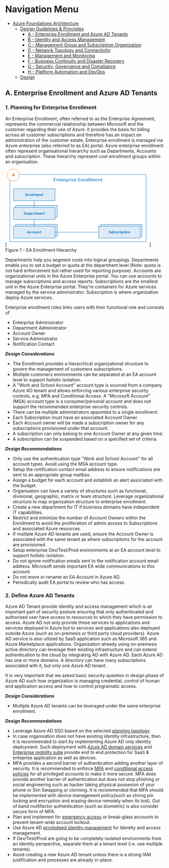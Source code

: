 # Navigation Menu

* [Azure Foundations Architecture](./00-azureFoundations-architecture.md)
  * [Design Guidelines & Principles](./01-azureFoundations-design-guidelines-principles.md)
    * [A - Enterprise Enrollment and Azure AD Tenants](./A-Enterprise-Enrollment-and-Azure-AD-Tenants.md)
    * [B - Identity and Access Management](./B-Identity-and-Access-Management.md)
    * [C - Management Group and Subscription Organization](./C-Management-Group-and-Subscription-Organization.md)
    * [D - Network Topology and Connectivity](./D-Network-Topology-and-Connectivity.md)
    * [E - Management and Monitoring](./E-Management-and-Monitoring.md)
    * [F - Business Continuity and Disaster Recovery](./F-Business-Continuity-and-Disaster-Recovery.md)
    * [G - Security, Governance and Compliance](./G-Security-Governance-and-Compliance.md)
    * [H - Platform Automation and DevOps](./H-Platform-Automation-and-DevOps.md)
  * [Design](./02-azureFoundations-design.md)

## A. Enterprise Enrollment and Azure AD Tenants

### 1. Planning for Enterprise Enrollment

An Enterprise Enrollment, often referred to as the Enterprise Agreement, represents the commercial relationship between Microsoft and the customer regarding their use of Azure. It provides the basis for billing across all customer subscriptions and therefore has an impact on administration of the customer estate. Enterprise enrollment is managed via Azure enterprise (also referred to as EA) portal. Azure enterprise enrollment often represent organisational hierarchy such as Departments, Accounts and subscription. These hierarchy represent cost enrollment groups within an organisation.

[![Azure EA hierarchies.](./media/ea.png "Azure EA hierarchies")]
 Figure 1   – EA Enrollment Hierarchy  

Departments help you segment costs into logical groupings. Departments enable you to set a budget or quota at the department level (Note: quota is not hard enforcement but rather used for reporting purpose). Accounts are organizational units in the Azure Enterprise portal. You can use accounts to manage subscriptions and access reports. Subscriptions are the smallest unit in the Azure Enterprise portal. They're containers for Azure services managed by the service administrator. Subscription is where organisation deploy Azure services.

Enterprise enrollment roles links users with their functional role and consists of

* Enterprise Administrator
* Department Administrator
* Account Owner
* Service Administrator
* Notification Contact

***Design Considerations***

* The Enrollment provides a hierarchical organizational structure to govern the management of customers subscriptions.
* Multiple customers environments can be separated at an EA account level to support holistic isolation.
* A "Work and School Account" account type is sourced from a company Azure AD tenant and allows enforcing various enterprise security controls, e.g. MFA and Conditional Access. A "Microsoft Account" (MSA) account type is a consumer/personal account and does not support the recommended enterprise security controls.
* There can be multiple administrators appointed to a single enrollment.
* Each Subscription must have an associated Account Owner.
* Each Account owner will be made a subscription owner for any subscriptions provisioned under that account.
* A subscription can only belong to one Account Owner at any given time.
* A subscription can be suspended based on a specified set of criteria.

***Design Recommendations***

* Only use the authentication type "Work and School Account" for all account types. Avoid using the MSA account type.
* Setup the notification contact email address to ensure notifications are sent to an appropriate group mailbox.
* Assign a budget for each account and establish an alert associated with the budget.
* Organisation can have a variety of structures such as functional, divisional, geographic, matrix or team structure. Leverage organizational structure to map organization structure to enterprise enrollment.
* Create a new department for IT if business domains have independent IT capabilities.
* Restrict and minimize the number of Account Owners within the Enrollment to avoid the proliferation of admin access to Subscriptions and associated Azure resources.
* If multiple Azure AD tenants are used, ensure the Account Owner is associated with the same tenant as where subscriptions for the account are provisioned.
* Setup enterprise Dev/Test/Prod environments at an EA account level to support holistic isolation.
* Do not ignore notification emails sent to the notification account email address. Microsoft sends important EA wide communications to this account.
* Do not move or rename an EA Account in Azure AD.
* Periodically audit EA portal to review who has access.

### 2. Define Azure AD Tenants

Azure AD Tenant provide identity and access management which is an important part of security posture ensuring that only authenticated and authorized user have access to resources to which they have permission to access.  Azure AD not only provide these services to applications and services deployed in Azure but to services and applications also deployed outside Azure (such as on-premesis or third party cloud providers). Azure AD service is also utlized by SaaS application such as Microsoft 365 and Azure Marketplace applications. Organization already using on-premesis active directory can leverage their existing infrastructure and can extend authentication to the cloud by integrating AD with Azure AD. Each Azure AD has one or more domains. A directory can have many subscriptions associated with it, but only one Azure AD tenant.

It is very important that we asked basic security question in design phase of Azure AD such how organization is managing credential, control of human and application access and how to control programatic access.

***Design Considerations***

* Multiple Azure AD tenants can be leveraged under the same enterprise enrollment.

***Design Recommendations***

* Leverage Azure AD SSO based on the selected [planning topology](https://docs.microsoft.com/en-us/azure/active-directory/hybrid/plan-connect-topologies).
* In case organisation does not have existing identity infrastructure, then it is recommended to start by implementing Azure AD only identity deployment. Such deployment with [Azure AD domain services](https://docs.microsoft.com/en-ca/azure/active-directory-domain-services/) and [Enterprise mobility suite](https://docs.microsoft.com/en-us/mem/intune/fundamentals/what-is-intune) provide end to end protection for SaaS &  enteprise application as well as devices.
* MFA provides a second barrier of authentication adding another layer of security. It is recommended to enforce [MFA](https://docs.microsoft.com/en-us/azure/active-directory/authentication/concept-mfa-howitworks) and  [conditional access policies](https://docs.microsoft.com/en-us/azure/active-directory/conditional-access/overview) for all privileged accounts to make it more secure.  MFA does provide another barrier of authentication but does not stop phishing or social engineering such as hacker taking physical possesion of your phone or Sim Swapping or clonning. It is recommended that MFA should be implemented  with  device management policy(such as strong pin locking and encryption and erasing device remotely when its lost). Out of band multifactor authentication (such as biometric) is also consider secure form of MFA.
* Plan and implement for [emergency access](https://docs.microsoft.com/en-us/azure/active-directory/users-groups-roles/directory-emergency-access) or break-glass accounts to prevent tenant-wide account lockout.
* Use Azure AD [priviledged identity management](https://docs.microsoft.com/en-us/azure/active-directory/privileged-identity-management/pim-configure) for Identity and access management.
* If Dev/Test/Prod are going to be completely isolated environments from an identity perspective, separate them at a tenant level (i.e. use multiple tenants).
* Avoid creating a new Azure AD tenant unless there is a strong IAM justification and processes are already in-place.
